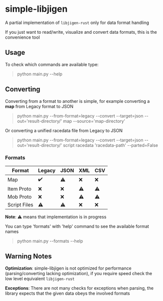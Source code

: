 # simple-libjigen

A partial implementation of `libjigen-rust` only for data format handling

If you just want to read/write, visualize and convert data formats,
this is the convenience tool


## Usage
To check which commands are available type:
> python main.py --help

## Converting
Converting from a format to another is simple, for example converting a **map**
from Legacy format to JSON
> python main.py --from-format=legacy --convert --target=json --out='result-directory/' map --source='map-directory'

Or converting a unified racedata file from Legacy to JSON
> python main.py --from-format=legacy --convert --target=json --out='result-directory/' script racedata 'racedata-path' --parted=False

### Formats
| Format       | Legacy | JSON | XML | CSV |
|--------------|--------|------|-----|-----|
| Map          | ✔️     | ⚠️   | ❌   | ❌   |
| Item Proto   | ❌      | ❌    | ⚠️  | ⚠️  |
| Mob Proto    | ❌      | ❌    | ⚠️  | ⚠️  |
| Script Files | ⚠️     | ⚠️   | ❌   | ❌   |
**Note**: ⚠️ means that implementation is in progress️

You can type 'formats' with 'help' command to see the available format names
> python main.py --formats --help

## Warning Notes
**Optimization**: simple-libjigen is not optimized for performance (parsing/converting lacking optimization),
if you require speed check the low level equivalent `libjigen-rust`

**Exceptions**: There are not many checks for exceptions when parsing,
the library expects that the given data obeys the involved formats
